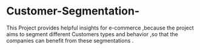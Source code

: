 # Customer-Segmentation-
This Project provides helpful insights for e-commerce ,because the project aims to segment different Customers types and behavior ,so that the companies can benefit from these segmentations . 

